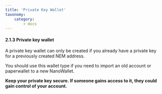 ```yaml
---
title: 'Private Key Wallet'
taxonomy:
    category:
        - docs
---
```


#### 2.1.3 Private key wallet
A private key wallet can only be created if you already have a private key for a previously created NEM address.

You should use this wallet type if you need to import an old account or paperwallet to a new NanoWallet.

**Keep your private key secure. If someone gains access to it, they could gain control of your account.**
